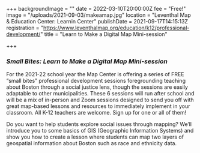 +++
backgroundImage = ""
date = 2022-03-10T20:00:00Z
fee = "Free!"
image = "/uploads/2021-09-03/makeamap.jpg"
location = "Leventhal Map & Education Center: Learnin Center"
publishDate = 2021-09-17T14:15:13Z
registration = "https://www.leventhalmap.org/education/k12/professional-development/"
title = "Learn to Make a Digital Map Mini-session"

+++
### **_Small Bites: Learn to Make a Digital Map Mini-session_**

For the 2021-22 school year the Map Center is offering a series of FREE “small bites” professional development sessions foregrounding teaching about Boston through a social justice lens, though the sessions are easily adaptable to other municipalities. These 6 sessions will run after school and will be a mix of in-person and Zoom sessions designed to send you off with great map-based lessons and resources to immediately implement in your classroom. All K-12 teachers are welcome. Sign up for one or all of them!

Do you want to help students explore social issues through mapping? We’ll introduce you to some basics of GIS (Geographic Information Systems) and show you how to create a lesson where students can map two layers of geospatial information about Boston such as race and ethnicity data.